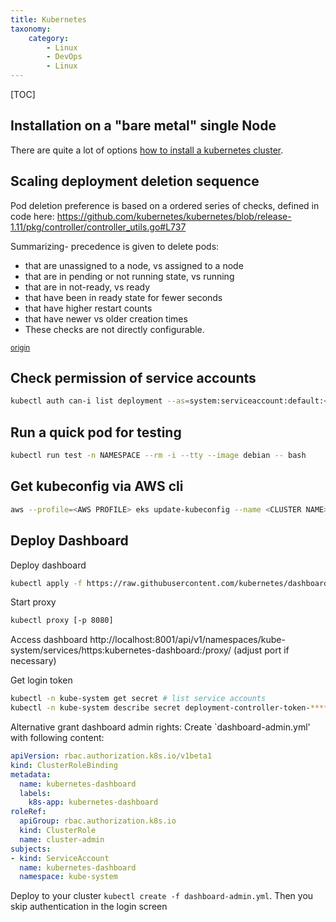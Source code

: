 ```yaml
---
title: Kubernetes
taxonomy:
    category:
        - Linux
        - DevOps
        - Linux
---
```


[TOC]

## Installation on a "bare metal" single Node

There are quite a lot of options [how to install a kubernetes cluster](https://kubernetes.io/docs/setup/pick-right-solution/).


## Scaling deployment deletion sequence

Pod deletion preference is based on a ordered series of checks, defined in code here:
https://github.com/kubernetes/kubernetes/blob/release-1.11/pkg/controller/controller_utils.go#L737

Summarizing- precedence is given to delete pods:

* that are unassigned to a node, vs assigned to a node
* that are in pending or not running state, vs running
* that are in not-ready, vs ready
* that have been in ready state for fewer seconds
* that have higher restart counts
* that have newer vs older creation times
* These checks are not directly configurable.

<small>[origin](https://stackoverflow.com/a/51471388)</small>

## Check permission of service accounts
```sh
kubectl auth can-i list deployment --as=system:serviceaccount:default:<NAME> -n <NAME>
```

## Run a quick pod for testing

```sh
kubectl run test -n NAMESPACE --rm -i --tty --image debian -- bash
```

## Get kubeconfig via AWS cli

```sh
aws --profile=<AWS PROFILE> eks update-kubeconfig --name <CLUSTER NAME>
```

## Deploy Dashboard

Deploy dashboard
```bash
kubectl apply -f https://raw.githubusercontent.com/kubernetes/dashboard/master/src/deploy/recommended/kubernetes-dashboard.yaml
```

Start proxy
```bash
kubectl proxy [-p 8080]
```

Access dashboard http://localhost:8001/api/v1/namespaces/kube-system/services/https:kubernetes-dashboard:/proxy/ (adjust port if necessary)

Get login token

```bash
kubectl -n kube-system get secret # list service accounts
kubectl -n kube-system describe secret deployment-controller-token-****
```

Alternative grant dashboard admin rights:
Create `dashboard-admin.yml' with following content:
```yaml
apiVersion: rbac.authorization.k8s.io/v1beta1
kind: ClusterRoleBinding
metadata:
  name: kubernetes-dashboard
  labels:
    k8s-app: kubernetes-dashboard
roleRef:
  apiGroup: rbac.authorization.k8s.io
  kind: ClusterRole
  name: cluster-admin
subjects:
- kind: ServiceAccount
  name: kubernetes-dashboard
  namespace: kube-system
```
Deploy to your cluster `kubectl create -f dashboard-admin.yml`. Then you skip authentication in the login screen
